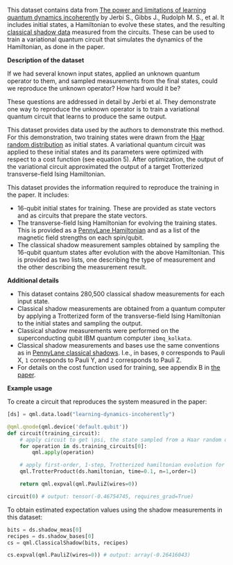 This dataset contains data from [The power and limitations of learning quantum dynamics incoherently](https://arxiv.org/abs/2303.12834)
by Jerbi S., Gibbs J., Rudolph M. S., et al.
It includes initial states, a Hamiltonian to evolve these states, and the
resulting [classical shadow data](https://docs.pennylane.ai/en/stable/code/api/pennylane.classical_shadow.html) measured from the circuits.
These can be used to train a variational quantum circuit that simulates the dynamics of the Hamiltonian, as done in the paper.

**Description of the dataset**

If we had several known input states, applied an unknown quantum operator to them, and sampled measurements from
the final states, could we reproduce the unknown operator? How hard would it be? 

These questions are addressed in detail by Jerbi et al.
They demonstrate one way to reproduce the unknown operator is to train a variational quantum circuit that learns to produce the same output.

This dataset provides data used by the authors to demonstrate this method. 
For this demonstration, two training states were drawn from the [Haar random distribution](https://pennylane.ai/qml/demos/tutorial_haar_measure/)
as initial states. A variational quantum circuit was applied to these initial states and its parameters were optimized with respect to a cost function
(see equation 5).
After optimization, the output of the variational circuit approximated the output of a target Trotterized transverse-field Ising Hamiltonian.

This dataset provides the information required to reproduce the training in the paper. It includes:

- 16-qubit initial states for training. These are provided as state vectors and as circuits that prepare the state vectors.
- The transverse-field Ising Hamiltonian for evolving the training states. This is provided as a [PennyLane Hamiltonian](https://docs.pennylane.ai/en/stable/code/api/pennylane.Hamiltonian.html)
  and as a list of the magnetic field strengths on each spin/qubit.
- The classical shadow measurement samples obtained by sampling the 16-qubit quantum states after evolution with the above Hamiltonian.
  This is provided as two lists, one describing the type of measurement and the other describing
  the measurement result.

**Additional details**

- This dataset contains 280,500 classical shadow measurements for each input state.
- Classical shadow measurements are obtained from a quantum computer by applying a Trotterized
  form of the transverse-field Ising Hamiltonian to the initial states and sampling the output.
- Classical shadow measurements were performed on the superconducting qubit IBM quantum computer ``ibmq_kolkata``.
- Classical shadow measurements and bases use the same conventions as in [PennyLane classical shadows](https://docs.pennylane.ai/en/stable/code/qml_shadows.html). 
  I.e., in bases, ``0`` corresponds to Pauli X, ``1`` corresponds to Pauli Y, and ``2`` corresponds to Pauli Z.
- For details on the cost function used for training, see appendix B in [the paper](https://arxiv.org/abs/2303.12834).

**Example usage**

To create a circuit that reproduces the system measured in the paper:

```python
[ds] = qml.data.load("learning-dynamics-incoherently")

@qml.qnode(qml.device('default.qubit'))
def circuit(training_circuit):
    # apply circuit to get \psi, the state sampled from a Haar random distribution
    for operation in ds.training_circuits[0]:
        qml.apply(operation)

    # apply first-order, 1-step, Trotterized hamiltonian evolution for time=0.1
    qml.TrotterProduct(ds.hamiltonian, time=0.1, n=1,order=1)

    return qml.expval(qml.PauliZ(wires=0))

circuit(0) # output: tensor(-0.46754745, requires_grad=True)
```

To obtain estimated expectation values using the shadow measurements in this dataset:

```python
bits = ds.shadow_meas[0]
recipes = ds.shadow_bases[0]
cs = qml.ClassicalShadow(bits, recipes)

cs.expval(qml.PauliZ(wires=0)) # output: array(-0.26416043)
```
